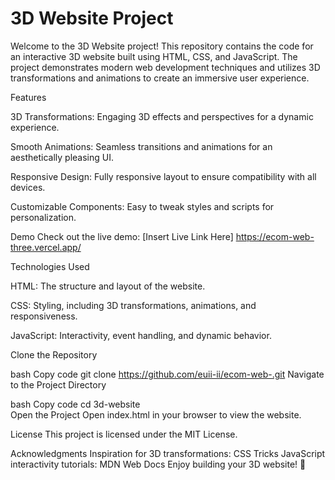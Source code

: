 # 3D Website Project

Welcome to the 3D Website project! This repository contains the code for an interactive 3D website built using HTML, CSS, and JavaScript. The project demonstrates modern web development techniques and utilizes 3D transformations and animations to create an immersive user experience.

Features

3D Transformations: Engaging 3D effects and perspectives for a dynamic experience.

Smooth Animations: Seamless transitions and animations for an aesthetically pleasing UI.

Responsive Design: Fully responsive layout to ensure compatibility with all devices.

Customizable Components: Easy to tweak styles and scripts for personalization.

Demo
Check out the live demo: [Insert Live Link Here]  https://ecom-web-three.vercel.app/

Technologies Used

HTML: The structure and layout of the website.

CSS: Styling, including 3D transformations, animations, and responsiveness.

JavaScript: Interactivity, event handling, and dynamic behavior.

Clone the Repository

bash
Copy code
git clone https://github.com/euii-ii/ecom-web-.git
Navigate to the Project Directory

bash
Copy code
cd 3d-website  
Open the Project
Open index.html in your browser to view the website.

License
This project is licensed under the MIT License.

Acknowledgments
Inspiration for 3D transformations: CSS Tricks
JavaScript interactivity tutorials: MDN Web Docs
Enjoy building your 3D website! 🎉
